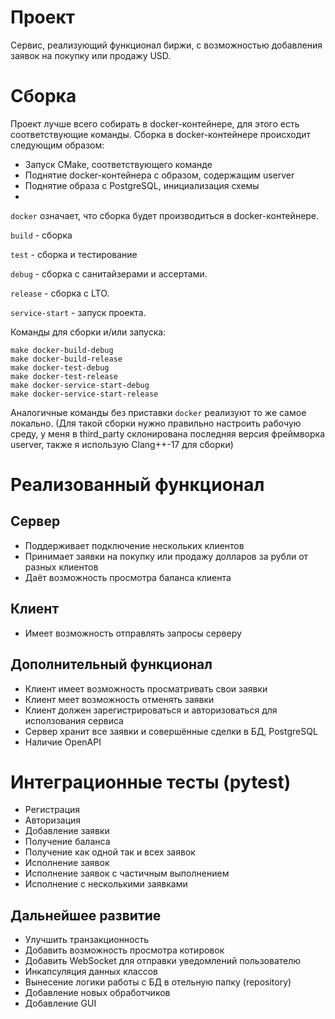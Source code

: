 # Проект
Сервис, реализующий функционал биржи, с возможностью добавления заявок на покупку или продажу USD.

# Сборка
Проект лучше всего собирать в docker-контейнере, для этого есть соответствующие команды. 
Сборка в docker-контейнере происходит следующим образом:
- Запуск CMake, соответствующего команде
- Поднятие docker-контейнера с образом, содержащим userver
- Поднятие образа с PostgreSQL, инициализация схемы
- 

`docker` означает, что сборка будет производиться в docker-контейнере.

`build` - сборка

`test` - сборка и тестирование

`debug` - сборка с санитайзерами и ассертами.

`release` - сборка с LTO.

`service-start` - запуск проекта.

Команды для сборки и/или запуска:
```shell
make docker-build-debug
make docker-build-release
make docker-test-debug
make docker-test-release
make docker-service-start-debug
make docker-service-start-release
```

Аналогичные команды без приставки `docker` реализуют то же самое локально. (Для такой сборки нужно правильно настроить рабочую среду, у меня в third_party склонирована последняя версия фреймворка userver, также я использую Clang++-17 для сборки)

# Реализованный функционал
## Сервер
- Поддерживает подключение нескольких клиентов
- Принимает заявки на покупку или продажу долларов за рубли от разных клиентов
- Даёт возможность просмотра баланса клиента


## Клиент
- Имеет возможность отправлять запросы серверу

## Дополнительный функционал
- Клиент имеет возможность просматривать свои заявки
- Клиент меет возможность отменять заявки
- Клиент должен зарегистрироваться и авторизоваться для исползования сервиса
- Сервер хранит все заявки и совершённые сделки в БД, PostgreSQL
- Наличие OpenAPI

# Интеграционные тесты (pytest)
- Регистрация
- Авторизация
- Добавление заявки
- Получение баланса
- Получение как одной так и всех заявок
- Исполнение заявок
- Исполнение заявок с частичным выполнением
- Исполнение с несколькими заявками


## Дальнейшее развитие
- Улучшить транзакционность
- Добавить возможность просмотра котировок
- Добавить WebSocket для отправки уведомлений пользователю
- Инкапсуляция данных классов
- Вынесение логики работы с БД в отельную папку (repository)
- Добавление новых обработчиков
- Добавление GUI